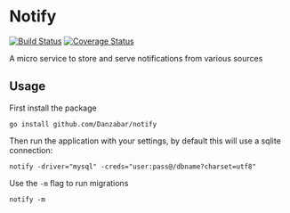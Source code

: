 Notify
======
[![Build Status](https://travis-ci.org/Danzabar/notify.svg?branch=master)](https://travis-ci.org/Danzabar/notify) [![Coverage Status](https://coveralls.io/repos/github/Danzabar/notify/badge.svg?branch=master)](https://coveralls.io/github/Danzabar/notify?branch=master)

A micro service to store and serve notifications from various sources

## Usage
First install the package

	go install github.com/Danzabar/notify

Then run the application with your settings, by default this will use a sqlite connection:

	notify -driver="mysql" -creds="user:pass@/dbname?charset=utf8"

Use the `-m` flag to run migrations

	notify -m
